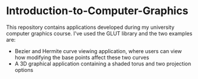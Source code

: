 # Introduction-to-Computer-Graphics

This repository contains applications developed during my university computer graphics course. I've used the GLUT library and the two examples are: 
* Bezier and Hermite curve viewing application, where users can view how modifying the base points affect these two curves
* A 3D graphical application containing a shaded torus and two projection options
